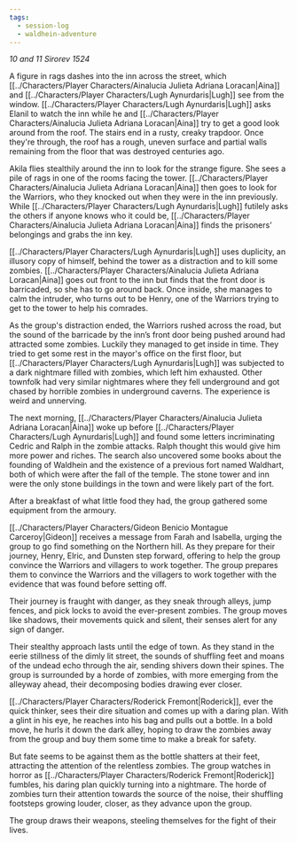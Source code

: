 ```yaml
---
tags:
  - session-log
  - waldhein-adventure
---
```

*10 and 11 Sirorev 1524*

A figure in rags dashes into the inn across the street, which [[../Characters/Player Characters/Ainalucia Julieta Adriana Loracan|Aina]] and [[../Characters/Player Characters/Lugh Aynurdaris|Lugh]] see from the window. [[../Characters/Player Characters/Lugh Aynurdaris|Lugh]] asks Elanil to watch the inn while he and [[../Characters/Player Characters/Ainalucia Julieta Adriana Loracan|Aina]] try to get a good look around from the roof. The stairs end in a rusty, creaky trapdoor. Once they're through, the roof has a rough, uneven surface and partial walls remaining from the floor that was destroyed centuries ago.

Akila flies stealthily around the inn to look for the strange figure. She sees a pile of rags in one of the rooms facing the tower. [[../Characters/Player Characters/Ainalucia Julieta Adriana Loracan|Aina]] then goes to look for the Warriors, who they knocked out when they were in the inn previously. While [[../Characters/Player Characters/Lugh Aynurdaris|Lugh]] futilely asks the others if anyone knows who it could be, [[../Characters/Player Characters/Ainalucia Julieta Adriana Loracan|Aina]] finds the prisoners’ belongings and grabs the inn key.

[[../Characters/Player Characters/Lugh Aynurdaris|Lugh]] uses duplicity, an illusory copy of himself, behind the tower as a distraction and to kill some zombies. [[../Characters/Player Characters/Ainalucia Julieta Adriana Loracan|Aina]] goes out front to the inn but finds that the front door is barricaded, so she has to go around back. Once inside, she manages to calm the intruder, who turns out to be Henry, one of the Warriors trying to get to the tower to help his comrades.

As the group's distraction ended, the Warriors rushed across the road, but the sound of the barricade by the inn’s front door being pushed around had attracted some zombies. Luckily they managed to get inside in time. They tried to get some rest in the mayor's office on the first floor, but [[../Characters/Player Characters/Lugh Aynurdaris|Lugh]] was subjected to a dark nightmare filled with zombies, which left him exhausted. Other townfolk had very similar nightmares where they fell underground and got chased by horrible zombies in underground caverns. The experience is weird and unnerving.

The next morning, [[../Characters/Player Characters/Ainalucia Julieta Adriana Loracan|Aina]] woke up before [[../Characters/Player Characters/Lugh Aynurdaris|Lugh]] and found some letters incriminating Cedric and Ralph in the zombie attacks. Ralph thought this would give him more power and riches. The search also uncovered some books about the founding of Waldhein and the existence of a previous fort named Waldhart, both of which were after the fall of the temple. The stone tower and inn were the only stone buildings in the town and were likely part of the fort.

After a breakfast of what little food they had, the group gathered some equipment from the armoury.

[[../Characters/Player Characters/Gideon Benicio Montague Carceroy|Gideon]] receives a message from Farah and Isabella, urging the group to go find something on the Northern hill. As they prepare for their journey, Henry, Elric, and Dunsten step forward, offering to help the group convince the Warriors and villagers to work together. The group prepares them to convince the Warriors and the villagers to work together with the evidence that was found before setting off.

Their journey is fraught with danger, as they sneak through alleys, jump fences, and pick locks to avoid the ever-present zombies. The group moves like shadows, their movements quick and silent, their senses alert for any sign of danger.

Their stealthy approach lasts until the edge of town. As they stand in the eerie stillness of the dimly lit street, the sounds of shuffling feet and moans of the undead echo through the air, sending shivers down their spines. The group is surrounded by a horde of zombies, with more emerging from the alleyway ahead, their decomposing bodies drawing ever closer.

[[../Characters/Player Characters/Roderick Fremont|Roderick]], ever the quick thinker, sees their dire situation and comes up with a daring plan. With a glint in his eye, he reaches into his bag and pulls out a bottle. In a bold move, he hurls it down the dark alley, hoping to draw the zombies away from the group and buy them some time to make a break for safety.

But fate seems to be against them as the bottle shatters at their feet, attracting the attention of the relentless zombies. The group watches in horror as [[../Characters/Player Characters/Roderick Fremont|Roderick]] fumbles, his daring plan quickly turning into a nightmare. The horde of zombies turn their attention towards the source of the noise, their shuffling footsteps growing louder, closer, as they advance upon the group.

The group draws their weapons, steeling themselves for the fight of their lives.
